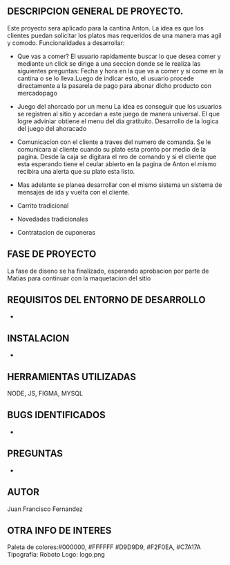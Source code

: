 ## DESCRIPCION GENERAL DE PROYECTO.
Este proyecto sera aplicado para la cantina Anton. La idea es que los clientes puedan solicitar los platos mas requeridos de una manera mas agil y comodo.
Funcionalidades a desarrollar:
- Que vas a comer?
    El usuario rapidamente buscar lo que desea comer y mediante un click se dirige a una seccion donde se le realiza las siguientes preguntas: Fecha y hora en la que va a comer y si come en la cantina o se lo lleva.Luego de indicar esto, el usuario procede directamente a la pasarela de pago para abonar dicho producto con mercadopago

- Juego del ahorcado por un menu
    La idea es conseguir que los usuarios se registren al sitio y accedan a este juego de manera universal. El que logre adviniar obtiene el menu del dia gratituito. 
    Desarrollo de la logica del juego del ahoracado

- Comunicacion con el cliente a traves del numero de comanda. Se le comunicara al cliente cuando su plato esta pronto por medio de la pagina. Desde la caja se digitara el nro de comando y si el cliente que esta esperando tiene el ceular abierto en la pagina de Anton el mismo recibira una alerta que su plato esta listo.
- Mas adelante se planea desarrollar con el mismo sistema un sistema de mensajes de ida y vuelta con el cliente.

- Carrito tradicional
- Novedades tradicionales
- Contratacion de cuponeras


## FASE DE PROYECTO
La fase de diseno se ha finalizado, esperando aprobacion por parte de Matias para continuar con la maquetacion del sitio

## REQUISITOS DEL ENTORNO DE DESARROLLO
-

## INSTALACION
-

## HERRAMIENTAS UTILIZADAS
NODE, JS, FIGMA, MYSQL

## BUGS IDENTIFICADOS 
-

## PREGUNTAS
-

## AUTOR
Juan Francisco Fernandez

## OTRA INFO DE INTERES
Paleta de colores:#000000, #FFFFFF #D9D9D9, #F2F0EA, #C7A17A
Tipografía: Roboto
Logo: logo.png
